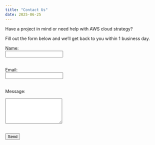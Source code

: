```yaml
---
title: "Contact Us"
date: 2025-06-25
---
```


Have a project in mind or need help with AWS cloud strategy?

Fill out the form below and we’ll get back to you within 1 business day.

<form action="https://formspree.io/f/xanjleqg" method="POST">
  <input type="hidden" name="_redirect" value="https://trumanchuks.github.io/elitewebservices/thank-you/">

  <label for="name">Name:</label><br>
  <input type="text" id="name" name="name" required><br><br>

  <label for="email">Email:</label><br>
  <input type="email" id="email" name="email" required><br><br>

  <label for="message">Message:</label><br>
  <textarea id="message" name="message" rows="5" required></textarea><br><br>

  <button type="submit">Send</button>
</form>
